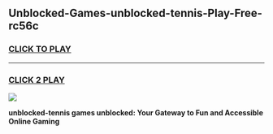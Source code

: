 
## Unblocked-Games-unblocked-tennis-Play-Free-rc56c
<h3>
<a href="https://premium76.site?title=unblocked-tennis&ref=19M">CLICK TO PLAY</a></h3>
<hr>

<h3>
<a href="https://premium76.site?title=unblocked-tennis&ref=19M">CLICK 2 PLAY</a>
  
</h3>

<a href="https://premium76.site?title=unblocked-tennis&ref=19M"><img src="https://clearcache.store/games.png"></a>


**unblocked-tennis games unblocked: Your Gateway to Fun and Accessible Online Gaming**
